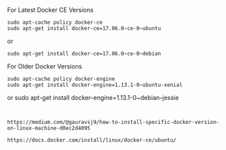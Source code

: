 For Latest Docker CE Versions
```
sudo apt-cache policy docker-ce
sudo apt-get install docker-ce=17.06.0~ce-0~ubuntu
```
or
```
sudo apt-get install docker-ce=17.06.0~ce-0~debian
```

For Older Docker Versions
```
sudo apt-cache policy docker-engine
sudo apt-get install docker-engine=1.13.1-0~ubuntu-xenial
```
or
sudo apt-get install docker-engine=1.13.1-0~debian-jessie
```


https://medium.com/@gauravsj9/how-to-install-specific-docker-version-on-linux-machine-d0ec2d4095

https://docs.docker.com/install/linux/docker-ce/ubuntu/
